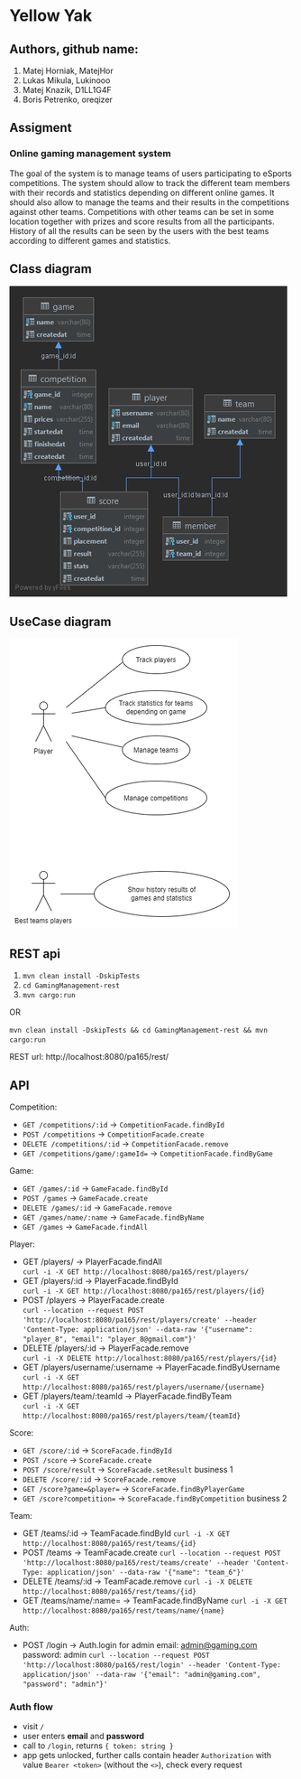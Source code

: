 # Yellow Yak

## Authors, github name:
1. Matej Horniak, MatejHor
2. Lukas Mikula, Lukinooo 
3. Matej Knazik, D1LL1G4F
4. Boris Petrenko, oreqizer

## Assigment
### Online gaming management system
The goal of the system is to manage teams of users participating to eSports competitions. The system should allow to
track the different team members with their records and statistics depending on different online games. It should also
allow to manage the teams and their results in the competitions against other teams. Competitions with other teams can
be set in some location together with prizes and score results from all the participants. History of all the results can
be seen by the users with the best teams according to different games and statistics.

##  Class diagram

![Alt text](wiki/ClassDiagram.png?raw=true "Class diagram")

## UseCase diagram

![Alt text](wiki/UseCaseDiagram.PNG "UseCase diagram")

## REST api

1. ```mvn clean install -DskipTests``` 
2. ```cd GamingManagement-rest```
3. ```mvn cargo:run``` 

OR

```mvn clean install -DskipTests && cd GamingManagement-rest && mvn cargo:run```

REST url: http://localhost:8080/pa165/rest/

## API

Competition:
* `GET /competitions/:id` -> `CompetitionFacade.findById`
* `POST /competitions` -> `CompetitionFacade.create`
* `DELETE /competitions/:id` -> `CompetitionFacade.remove`
* `GET /competitions/game/:gameId=` -> `CompetitionFacade.findByGame`

Game:
* `GET /games/:id` -> `GameFacade.findById`
* `POST /games` -> `GameFacade.create`
* `DELETE /games/:id` -> `GameFacade.remove`
* `GET /games/name/:name` -> `GameFacade.findByName`
* `GET /games` -> `GameFacade.findAll`

Player:
* GET /players/ -> PlayerFacade.findAll  
```curl -i -X GET http://localhost:8080/pa165/rest/players/```
* GET /players/:id -> PlayerFacade.findById  
```curl -i -X GET http://localhost:8080/pa165/rest/players/{id}```
* POST /players -> PlayerFacade.create  
```curl --location --request POST 'http://localhost:8080/pa165/rest/players/create' --header 'Content-Type: application/json' --data-raw '{"username": "player_8", "email": "player_8@gmail.com"}'```
* DELETE /players/:id -> PlayerFacade.remove  
```curl -i -X DELETE http://localhost:8080/pa165/rest/players/{id}```
* GET /players/username/:username -> PlayerFacade.findByUsername  
```curl -i -X GET http://localhost:8080/pa165/rest/players/username/{username}```
* GET /players/team/:teamId -> PlayerFacade.findByTeam  
```curl -i -X GET http://localhost:8080/pa165/rest/players/team/{teamId}```

Score:
* `GET /score/:id` -> `ScoreFacade.findById`
* `POST /score` -> `ScoreFacade.create`
* `POST /score/result` -> `ScoreFacade.setResult` business 1
* `DELETE /score/:id` -> `ScoreFacade.remove`
* `GET /score?game=&player=` -> `ScoreFacade.findByPlayerGame`
* `GET /score?competition=` -> `ScoreFacade.findByCompetition` business 2
  
Team:
* GET /teams/:id -> TeamFacade.findById
```curl -i -X GET http://localhost:8080/pa165/rest/teams/{id}```
* POST /teams -> TeamFacade.create
```curl --location --request POST 'http://localhost:8080/pa165/rest/teams/create' --header 'Content-Type: application/json' --data-raw '{"name": "team_6"}'```
* DELETE /teams/:id -> TeamFacade.remove
```curl -i -X DELETE http://localhost:8080/pa165/rest/teams/{id}```
* GET /teams/name/:name= -> TeamFacade.findByName
```curl -i -X GET http://localhost:8080/pa165/rest/teams/name/{name}```

Auth:
* POST /login -> Auth.login for admin email: admin@gaming.com password: admin
```curl --location --request POST 'http://localhost:8080/pa165/rest/login' --header 'Content-Type: application/json' --data-raw '{"email": "admin@gaming.com", "password": "admin"}'```

### Auth flow

- visit `/`
- user enters **email** and **password**
- call to `/login`, returns `{ token: string }`
- app gets unlocked, further calls contain header `Authorization` with value
  `Bearer <token>` (without the `<>`), check every request
